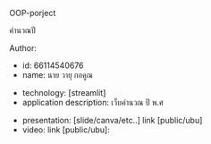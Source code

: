 OOP-porject

คำนวณปี              

Author: 
  * id: 66114540676
  * name: นาย วายุ กอคูณ
- technology: [streamlit]
- application description: เว็บคำนวณ ปี พ.ศ

* presentation: [slide/canva/etc..] link [public/ubu]
* video: link [public/ubu]:
